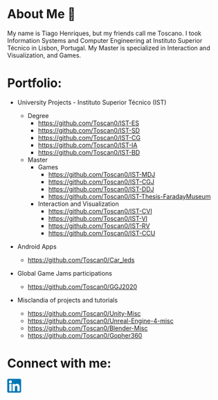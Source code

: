 # About Me 👋

My name is Tiago Henriques, but my friends call me Toscano. I took Information Systems and Computer Engineering at Instituto Superior Técnico in Lisbon, Portugal. My Master is specialized in Interaction and Visualization, and Games. 

# Portfolio:

* University Projects - Instituto Superior Técnico (IST)
  * Degree 
    * https://github.com/Toscan0/IST-ES 
    * https://github.com/Toscan0/IST-SD
    * https://github.com/Toscan0/IST-CG
    * https://github.com/Toscan0/IST-IA
    * https://github.com/Toscan0/IST-BD
  * Master
    * Games
      * https://github.com/Toscan0/IST-MDJ
      * https://github.com/Toscan0/IST-CGJ
      * https://github.com/Toscan0/IST-DDJ
      * https://github.com/Toscan0/IST-Thesis-FaradayMuseum
    *  Interaction and Visualization
       * https://github.com/Toscan0/IST-CVI
       * https://github.com/Toscan0/IST-VI
       * https://github.com/Toscan0/IST-RV
       * https://github.com/Toscan0/IST-CCU
 
 
 * Android Apps
   * https://github.com/Toscan0/Car_leds
       
 
      
 * Global Game Jams participations
   * https://github.com/Toscan0/GGJ2020
   
 
 * Misclandia of projects and tutorials
      * https://github.com/Toscan0/Unity-Misc
      * https://github.com/Toscan0/Unreal-Engine-4-misc
      * https://github.com/Toscan0/Blender-Misc
      * https://github.com/Toscan0/Gopher360
   
# Connect with me:


[<img align="center" alt="my linkedin" width="32px" src="https://github.com/Toscan0/Toscan0/blob/main/icons/linkedin.png"/>][linkedin]

<!-- <details>
  <summary>:zap: GitHub Stats</summary>

[![My GitHub stats](https://github-readme-stats.vercel.app/api?username=Toscan0)](https://github.com/anuraghazra/github-readme-stats)

</details> -->



[linkedin]: https://www.linkedin.com/in/tiago-henriques-638252132/
